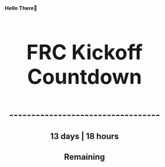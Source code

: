 ### Hello There👋

<!---START-TIMER--->
<h3 align='center' style='font-size: 64px;'>FRC Kickoff Countdown</h3>
<h3 align='center' style='font-size: 30px;'>----------------------------------</h3>
<h3 align='center' style='font-size: 25px;'>13 days | 18 hours</h3>
<h3 align='center' style='font-size: 25px;'>Remaining</h3>
<!---END-TIMER--->
